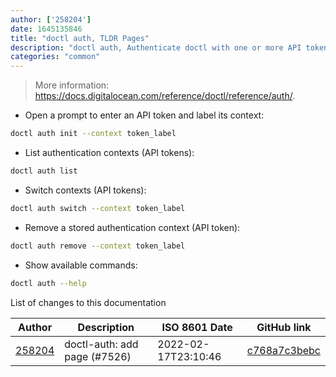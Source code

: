 ```yaml
---
author: ['258204']
date: 1645135846
title: "doctl auth, TLDR Pages"
description: "doctl auth, Authenticate doctl with one or more API tokens."
categories: "common"
---
```

> More information: <https://docs.digitalocean.com/reference/doctl/reference/auth/>.

- Open a prompt to enter an API token and label its context:

```bash
doctl auth init --context token_label
```

- List authentication contexts (API tokens):

```bash
doctl auth list
```

- Switch contexts (API tokens):

```bash
doctl auth switch --context token_label
```

- Remove a stored authentication context (API token):

```bash
doctl auth remove --context token_label
```

- Show available commands:

```bash
doctl auth --help
```
List of changes to this documentation


Author | Description | ISO 8601 Date | GitHub link
------|-----|-----|-----
[258204](mailto:71364336+258204@users.noreply.github.com) | doctl-auth: add page (#7526) | 2022-02-17T23:10:46 | [c768a7c3bebc](https://github.com/tldr-pages/tldr/commit/c768a7c3bebc820c9345cfb287b07c0a0005afda)

